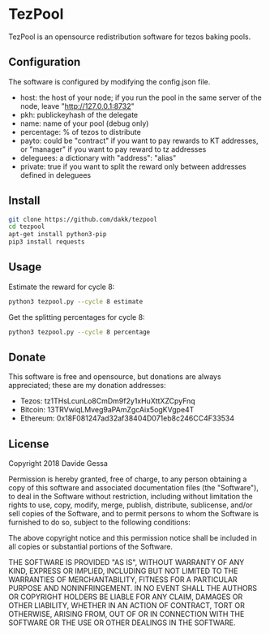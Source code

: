 # TezPool
TezPool is an opensource redistribution software for tezos baking pools.


## Configuration
The software is configured by modifying the config.json file.

- host: the host of your node; if you run the pool in the same server of the node, leave "http://127.0.0.1:8732"
- pkh: publickeyhash of the delegate
- name: name of your pool (debug only)
- percentage: % of tezos to distribute
- payto: could be "contract" if you want to pay rewards to KT addresses, or "manager" if you want to pay reward to tz addresses
- deleguees: a dictionary with "address": "alias"
- private: true if you want to split the reward only between addresses defined in deleguees

## Install

```bash
git clone https://github.com/dakk/tezpool
cd tezpool
apt-get install python3-pip
pip3 install requests
```

## Usage

Estimate the reward for cycle 8:

```bash
python3 tezpool.py --cycle 8 estimate
```

Get the splitting percentages for cycle 8:

```bash
python3 tezpool.py --cycle 8 percentage
```


## Donate
This software is free and opensource, but donations are always appreciated;
these are my donation addresses:
- Tezos: tz1THsLcunLo8CmDm9f2y1xHuXttXZCpyFnq
- Bitcoin: 13TRVwiqLMveg9aPAmZgcAix5ogKVgpe4T
- Ethereum: 0x18F081247ad32af38404D071eb8c246CC4F33534

## License
Copyright 2018 Davide Gessa

Permission is hereby granted, free of charge, to any person obtaining a 
copy of this software and associated documentation files (the 
"Software"), to deal in the Software without restriction, including 
without limitation the rights to use, copy, modify, merge, publish, 
distribute, sublicense, and/or sell copies of the Software, and to 
permit persons to whom the Software is furnished to do so, subject to 
the following conditions:

The above copyright notice and this permission notice shall be included 
in all copies or substantial portions of the Software.

THE SOFTWARE IS PROVIDED "AS IS", WITHOUT WARRANTY OF ANY KIND, EXPRESS 
OR IMPLIED, INCLUDING BUT NOT LIMITED TO THE WARRANTIES OF 
MERCHANTABILITY, FITNESS FOR A PARTICULAR PURPOSE AND NONINFRINGEMENT. 
IN NO EVENT SHALL THE AUTHORS OR COPYRIGHT HOLDERS BE LIABLE FOR ANY 
CLAIM, DAMAGES OR OTHER LIABILITY, WHETHER IN AN ACTION OF CONTRACT, 
TORT OR OTHERWISE, ARISING FROM, OUT OF OR IN CONNECTION WITH THE 
SOFTWARE OR THE USE OR OTHER DEALINGS IN THE SOFTWARE.

